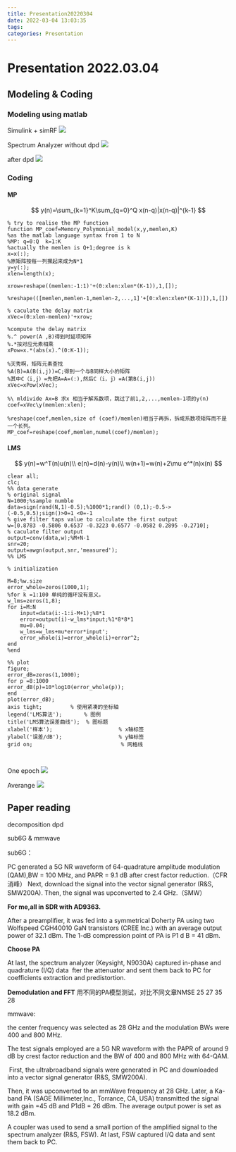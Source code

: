 ```yaml
---
title: Presentation20220304
date: 2022-03-04 13:03:35
tags:
categories: Presentation
---
```

# Presentation 2022.03.04

## Modeling & Coding

### Modeling using matlab 

Simulink + simRF
![](https://cdn.jsdelivr.net/gh/JC-GGBond/image-JC@master/20220304/dpd-twotone.79pcie42wlg0.webp)

Spectrum Analyzer
without dpd
![](https://cdn.jsdelivr.net/gh/JC-GGBond/image-JC@master/20220304/without-dpd.6r3ecdmg2b40.webp)

after dpd
![](https://cdn.jsdelivr.net/gh/JC-GGBond/image-JC@master/20220304/dpd.25xuh144t40w.webp)

### Coding

#### MP

$$
y(n)=\sum_{k=1}^K\sum_{q=0}^Q x(n-q)|x(n-q)|^{k-1}
$$

```
% try to realise the MP function
function MP_coef=Memory_Polymonial_model(x,y,memlen,K)
%as the matlab language syntax from 1 to N
%MP: q=0:Q  k=1:K
%actually the memlen is Q+1;degree is k
x=x(:);
%原矩阵按每一列摞起来成为N*1
y=y(:);
xlen=length(x);

xrow=reshape((memlen:-1:1)'+(0:xlen:xlen*(K-1)),1,[]);

%reshape(([memlen,memlen-1,memlen-2,...,1]'+[0:xlen:xlen*(K-1)]),1,[])

% caculate the delay matrix
xVec=(0:xlen-memlen)'+xrow;

%compute the delay matrix
%.^ power(A ,B)得到时延项矩阵
%.*按对应元素相乘
xPow=x.*(abs(x).^(0:K-1));

%天秀啊，矩阵元素查找
%A(B)=A(B(i,j))=C;得到一个与B同样大小的矩阵
%其中C（i,j）=先把A=A=(:),然后C（i，j）=A(第B(i,j))
xVec=xPow(xVec);

%\ mldivide Ax=B 求x 相当于解系数项，跳过了前1,2,...,memlen-1项的y(n)
coef=xVec\y(memlen:xlen);

%reshape(coef,memlen,size of (coef)/memlen)相当于再拆，拆成系数项矩阵而不是一个长列。
MP_coef=reshape(coef,memlen,numel(coef)/memlen);

```

#### LMS

$$
y(n)=w^T(n)u(n)\\
e(n)=d(n)-y(n)\\
w(n+1)=w(n)+2\mu e^*(n)x(n)
$$

```
clear all;
clc;
%% data generate
% original signal
N=1000;%sample numble
data=sign(rand(N,1)-0.5);%1000*1;rand() (0,1);-0.5->(-0.5,0.5);sign()>0=1 <0=-1
% give filter taps value to calculate the first output
w=[0.8783 -0.5806 0.6537 -0.3223 0.6577 -0.0582 0.2895 -0.2710];
% caculate filter output
output=conv(data,w);%M+N-1
snr=20;
output=awgn(output,snr,'measured'); 
%% LMS

% initialization

M=8;%w.size
error_whole=zeros(1000,1);
%for k =1:100 单纯的循环没有意义。
w_lms=zeros(1,8);
for i=M:N
    input=data(i:-1:i-M+1);%8*1
    error=output(i)-w_lms*input;%1*8*8*1
    mu=0.04;
    w_lms=w_lms+mu*error*input';
    error_whole(i)=error_whole(i)+error^2;
end
%end

%% plot
figure;
error_dB=zeros(1,1000);
for p =8:1000
error_dB(p)=10*log10(error_whole(p));
end
plot(error_dB);
axis tight;         % 使用紧凑的坐标轴
legend('LMS算法');       % 图例
title('LMS算法误差曲线');  % 图标题
xlabel('样本');                     % x轴标签
ylabel('误差/dB');                  % y轴标签
grid on;                            % 网格线

    
```

One epoch
![](https://cdn.jsdelivr.net/gh/JC-GGBond/image-JC@master/20220304/lms.3kri5yn5v6w0.webp)

Averange
![](https://cdn.jsdelivr.net/gh/JC-GGBond/image-JC@master/20220304/multiple-rand-signal-lms-averange.170glmzkdta8.webp)

## Paper reading

decomposition dpd

sub6G & mmwave

sub6G：

PC generated a 5G NR waveform of 64-quadrature amplitude modulation (QAM),BW = 100 MHz, and PAPR = 9.1 dB after crest factor reduction.（CFR消峰） Next, download the signal into the vector signal generator (R&S, SMW200A). Then, the signal was upconverted to 2.4 GHz.（SMW）

**For me,all in SDR with AD9363.**

 After a preamplifier, it was fed into a symmetrical Doherty PA using two Wolfspeed CGH40010 GaN transistors (CREE Inc.) with an average output power of 32.1 dBm. The 1-dB compression point of PA is P1 d B = 41 dBm.

**Choose PA**

At last, the spectrum analyzer (Keysight, N9030A) captured in-phase and quadrature (I/Q) data  fter the attenuator and sent them back to PC for coefficients extraction and predistortion.

**Demodulation and FFT**
用不同的PA模型测试，对比不同文章NMSE 25 27 35 28

mmwave:

the center frequency was selected as 28 GHz and the modulation BWs were 400 and 800 MHz. 

The test signals employed are a 5G NR waveform with the PAPR of around 9 dB by crest factor reduction and the BW of 400 and 800 MHz with 64-QAM.

 First, the ultrabroadband signals were generated in PC and downloaded into a vector signal generator (R&S, SMW200A).

Then, it was upconverted to an mmWave frequency at 28 GHz. Later, a Ka-band PA (SAGE Millimeter,Inc., Torrance, CA, USA) transmitted the signal with gain =45 dB and P1dB = 26 dBm. The average output power is set as 18.2 dBm.

A coupler was used to send a small portion of the amplified signal to the spectrum analyzer (R&S, FSW).
At last, FSW captured I/Q data and sent them back to PC.

